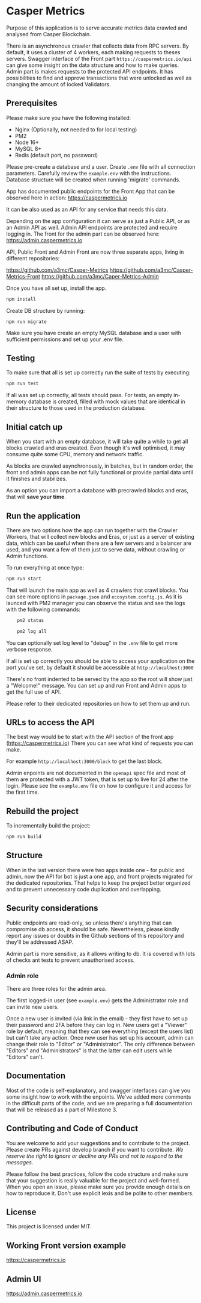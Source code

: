 # Casper Metrics

Purpose of this application is to serve accurate metrics data crawled and analysed from Casper Blockchain.

There is an asynchronous crawler that collects data from RPC servers. By default, it uses a cluster of 4 workers, each making requests to theses servers.
Swagger interface of the Front part `https://caspermetrics.io/api` can give some insight on the data structure and how to make queries.
Admin part is makes requests to the protected API endpoints. It has possibilities to find and approve transactions that were unlocked as well as changing the amount of locked Validators.

## Prerequisites

Please make sure you have the following installed:

- Nginx (Optionally, not needed to for local testing)
- PM2
- Node 16+
- MySQL 8+
- Redis (default port, no password)

Please pre-create a database and a user.
Create `.env` file with all connection parameters.
Carefully review the `example.env` with the instructions.
Database structure will be created when running 'migrate' commands.


App has documented public endpoints for the Front App that can be observed here in action:
https://caspermetrics.io

It can be also used as an API for any service that needs this data.

Depending on the app configuration it can serve as just a Public API, or as an Admin API as well.
Admin API endpoints are protected and require logging in. The front for the admin part can be observed here:
https://admin.caspermetrics.io

API, Public Front and Admin Front are now three separate apps, living in different repositories:

https://github.com/a3mc/Casper-Metrics
https://github.com/a3mc/Casper-Metrics-Front
https://github.com/a3mc/Caper-Metrics-Admin

Once you have all set up, install the app.

```sh
npm install
```

Create DB structure by running:

```shell
npm run migrate
```
Make sure you have create an empty MySQL database and a user with sufficient permissions and set up your .env file.

## Testing

To make sure that all is set up correctly run the suite of tests by executing:

```sh
npm run test
```

If all was set up correctly, all tests should pass. For tests, an empty in-memory database is created, filled with mock
values that are identical in their structure to those used in the production database.

## Initial catch up

When you start with an empty database, it will take quite a while to get all blocks crawled and eras created.
Even though it's well optimised, it may consume quite some CPU, memory and network traffic.

As blocks are crawled asynchronously, in batches, but in random order, the front and admin apps can be not fully functional
or provide partial data until it finishes and stabilizes.

As an option you can import a database with precrawled blocks and eras, that will **save your time**.

## Run the application

There are two options how the app can run together with the Crawler Workers, that will collect new blocks and Eras,
or just as a server of existing data, which can be useful when there are a few servers and a balancer are used, and you
want a few of them just to serve data, without crawling or Admin functions.

To run everything at once type:

```sh
npm run start
```

That will launch the main app as well as 4 crawlers that crawl blocks.
You can see more options in `package.json` and `ecosystem.config.js`.
As it is launced with PM2 manager you can observe the status and see the logs with the following commands:

```sh
    pm2 status
```

```sh
    pm2 log all
```

You can optionally set log level to "debug" in the `.env` file to get more verbose response.

If all is set up correctly you should be able to access your application on the port you've set, by default
it should be accessible at `http://localhost:3000`

There's no front indented to be served by the app so the root will show just a "Welcome!" message.
You can set up and run Front and Admin apps to get the full use of API.

Please refer to their dedicated repositories on how to set them up and run.

## URLs to access the API

The best way would be to start with the API section of the front app (https://caspermetrics.io)
There you can see what kind of requests you can make.

For example `http://localhost:3000/block` to get the last block.

Admin enpoints are not documented in the `openapi` spec file and most of them are protected with a JWT token,
that is set up to live for 24 after the login. Please see the `example.env` file on how to configure it and access for the first time.

## Rebuild the project

To incrementally build the project:

```sh
npm run build
```

## Structure

When in the last version there were two apps inside one - for public and admin, now the API for bot is just a one app,
and front projects migrated for the dedicated repositories. That helps to keep the project better organized and to prevent
unnecessary code duplication and overlapping.

## Security considerations

Public endpoints are read-only, so unless there's anything that can compromise db access, it should be safe. Nevertheless, please kindly report any issues or doubts in the Github sections of this repository and they'll be addressed ASAP.

Admin part is more sensitive, as it allows writing to db. It is covered with lots of checks ant tests to prevent unauthorised access.

### Admin role

There are three roles for the admin area.

The first logged-in user (see `example.env`) gets the Administrator role and can invite new users.

Once a new user is invited (via link in the email) - they first have to set up their password and 2FA before they can log in.
New users get a "Viewer" role by default, meaning that they can see everything (except the users list) but can't take any action.
Once new user has set up his account, admin can change their role to "Editor" or "Administrator".
The only difference between "Editors" and "Administrators" is that the latter can edit users while "Editors" can't.


## Documentation

Most of the code is self-explanatory, and swagger interfaces can give you some insight how to work with the enpoints.
We've added more comments in the difficult parts of the code, and we are preparing a full documentation that will be released as a part of Milestone 3.

## Contributing and Code of Conduct

You are welcome to add your suggestions and to contribute to the project.
Please create PRs against develop branch if you want to contribute.
*We reserve the right to ignore or decline any PRs and not to respond to the messages.*

Please follow the best practices, follow the code structure and make sure that your suggestion is really valuable for the project and well-formed.
When you open an issue, please make sure you provide enough details on how to reproduce it.
Don't use explicit lexis and be polite to other members.

## License

This project is licensed under MIT.

## Working Front version example

https://caspermetrics.io

## Admin UI

https://admin.caspermetrics.io



